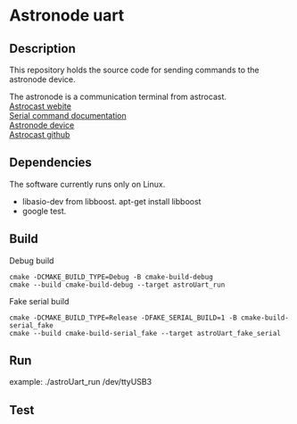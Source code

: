 # Astronode uart

## Description
This repository holds the source code for sending commands to the astronode device.

The astronode is a communication terminal from astrocast. <br>
[Astrocast webite](http://www.astrocast.com) <br>
[Serial command documentation](https://docs.astrocast.com/docs/products/astronode-api/commands-definition) <br>
[Astronode device](https://www.astrocast.com/products/astronode-s-plus/) <br>
[Astrocast github](https://github.com/orgs/Astrocast/repositories) 

## Dependencies
The software currently runs only on Linux. <br>
* libasio-dev from libboost. apt-get install libboost
* google test.

## Build

Debug build
```
cmake -DCMAKE_BUILD_TYPE=Debug -B cmake-build-debug
cmake --build cmake-build-debug --target astroUart_run
```

Fake serial build
```
cmake -DCMAKE_BUILD_TYPE=Release -DFAKE_SERIAL_BUILD=1 -B cmake-build-serial_fake
cmake --build cmake-build-serial_fake --target astroUart_fake_serial
```

## Run
example: 
./astroUart_run /dev/ttyUSB3

## Test